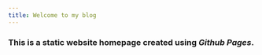 ```yaml
---
title: Welcome to my blog
---
```


### This is a static website homepage created using _Github Pages_. ###
